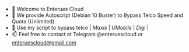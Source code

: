 - 👋 Welcome to Enterues Cloud
- 🌱 We provide Autoscript (Debian 10 Buster) to Bypass Telco Speed and Quota (Unlimited)
- 💞️ Use my script to bypass telco | *Maxis* | *UMobile* | *Digi* |
- 📫 Feel free to contact at Telegram @enteruescloud or enteruescloud@gmail.com

<!---
enterues-cloud/enterues-cloud is a ✨ special ✨ repository because its `README.md` (this file) appears on your GitHub profile.
You can click the Preview link to take a look at your changes.
--->
